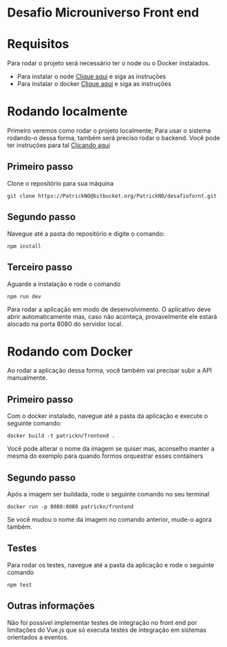 # Desafio Microuniverso Front end

# Requisitos
Para rodar o projeto será necessário ter o node ou o Docker instalados.

- Para instalar o node [Clique aqui](https://nodejs.org/en/download/) e siga as instruções
- Para instalar o docker [Clique aqui](https://www.docker.com/products/docker-desktop/) e siga as instruções

# Rodando localmente

Primeiro veremos como rodar o projeto localmente;
Para usar o sistema rodando-o dessa forma, também será preciso rodar o backend. Você pode ter instruções para tal  [Clicando aqui](https://bitbucket.org/PatrickNO/desafio/src/)

## Primeiro passo

Clone o repositório para sua máquina

    git clone https://PatrickNO@bitbucket.org/PatrickNO/desafiofornt.git

## Segundo passo

Navegue até a pasta do repositório e digite o comando:

    npm install

## Terceiro passo

Aguarde a instalação e rode o comando

    npm run dev

Para rodar a aplicação em modo de desenvolvimento.
O aplicativo deve abrir automaticamente mas, caso não aconteça, provavelmente ele estará alocado na porta 8080 do servidor local.


# Rodando com Docker

Ao rodar a aplicação dessa forma, você também vai precisar subir a API manualmente.


## Primeiro passo

Com o docker instalado, navegue até a pasta da aplicação e execute o seguinte comando:

    docker build -t patrickn/frontend .

Você pode alterar o nome da imagem se quiser mas, aconselho manter a mesma do exemplo para quando formos orquestrar esses containers

## Segundo passo

Após a imagem ser buildada, rode o seguinte comando no seu terminal

    docker run -p 8080:8080 patrickn/frontend
Se você mudou o nome da imagem no comando anterior, mude-o agora também.

## Testes
Para rodar os testes, navegue até a pasta da aplicação e rode o seguinte comando

    npm test

## Outras informações

Não foi possível implementar testes de integração no front end por limitações do Vue.js que só executa testes de integração em sistemas orientados a eventos.
